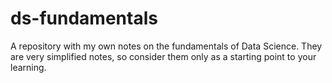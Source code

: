 # ds-fundamentals

A repository with my own notes on the fundamentals of Data Science. They are very simplified notes, so consider them only as a starting point to your learning.